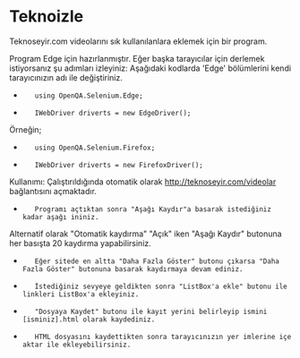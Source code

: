 # Teknoizle
Teknoseyir.com videolarını sık kullanılanlara eklemek için bir program.

Program Edge için hazırlanmıştır.
Eğer başka tarayıcılar için derlemek istiyorsanız şu adımları izleyiniz:
Aşağıdaki kodlarda 'Edge' bölümlerini kendi tarayıcınızın adı ile değiştiriniz.

-        using OpenQA.Selenium.Edge;
-        IWebDriver driverts = new EdgeDriver();

Örneğin;
-        using OpenQA.Selenium.Firefox;
-        IWebDriver driverts = new FirefoxDriver();

Kullanımı:
Çalıştırıldığında otomatik olarak http://teknoseyir.com/videolar bağlantısını açmaktadır.
-        Programı açtıktan sonra "Aşağı Kaydır"a basarak istediğiniz kadar aşağı ininiz.
Alternatif olarak "Otomatik kaydırma" "Açık" iken "Aşağı Kaydır" butonuna her basışta 20 kaydırma yapabilirsiniz.
-        Eğer sitede en altta "Daha Fazla Göster" butonu çıkarsa "Daha Fazla Göster" butonuna basarak kaydırmaya devam ediniz.
-        İstediğiniz sevyeye geldikten sonra "ListBox'a ekle" butonu ile linkleri ListBox'a ekleyiniz.
-        "Dosyaya Kaydet" butonu ile kayıt yerini belirleyip ismini [isminiz].html olarak kaydediniz.
-        HTML dosyasını kaydettikten sonra tarayıcınızın yer imlerine içe aktar ile ekleyebilirsiniz.

